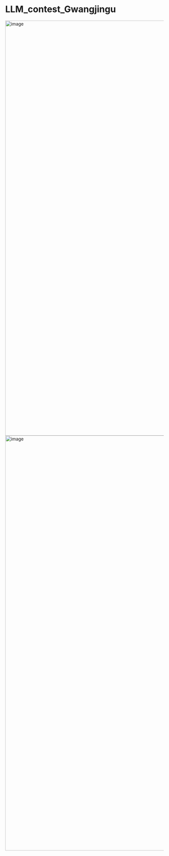 # LLM_contest_Gwangjingu
<img width="1318" alt="image" src="https://github.com/user-attachments/assets/710d18b9-c1cf-44d4-8bbd-022e5450d0fb" />
<img width="1318" alt="image" src="https://github.com/user-attachments/assets/c080d063-435e-4390-a7d8-cdc52c6e0ba8" />





